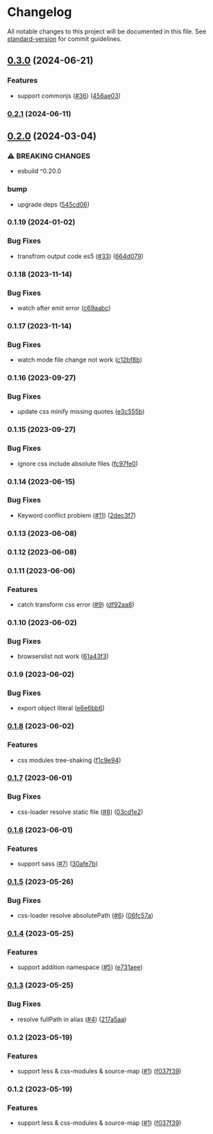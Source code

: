 # Changelog

All notable changes to this project will be documented in this file. See [standard-version](https://github.com/conventional-changelog/standard-version) for commit guidelines.

## [0.3.0](https://github.com/noyobo/esbuild-style-loader/compare/v0.2.1...v0.3.0) (2024-06-21)


### Features

* support commonjs ([#36](https://github.com/noyobo/esbuild-style-loader/issues/36)) ([456ae03](https://github.com/noyobo/esbuild-style-loader/commit/456ae0347eaf6d65ff18bce8fcdf20c82e349c89))

### [0.2.1](https://github.com/noyobo/esbuild-style-loader/compare/v0.2.0...v0.2.1) (2024-06-11)

## [0.2.0](https://github.com/noyobo/esbuild-style-loader/compare/v0.1.19...v0.2.0) (2024-03-04)


### ⚠ BREAKING CHANGES

* esbuild ^0.20.0

### bump

* upgrade deps ([545cd06](https://github.com/noyobo/esbuild-style-loader/commit/545cd068f6e1bbd35732791c1c8f3dce82ba4268))

### 0.1.19 (2024-01-02)


### Bug Fixes

* transfrom output code es5 ([#33](https://github.com/noyobo/esbuild-style-loader/issues/33)) ([664d079](https://github.com/noyobo/esbuild-style-loader/commit/664d079abacd022bc7ff7f898b2dd698cdd9f8c5))

### 0.1.18 (2023-11-14)


### Bug Fixes

* watch after emit error ([c69aabc](https://github.com/noyobo/esbuild-style-loader/commit/c69aabcb31a19f842eb904a2825380ca0507d5c7))

### 0.1.17 (2023-11-14)


### Bug Fixes

* watch mode file change not work ([c12bf8b](https://github.com/noyobo/esbuild-style-loader/commit/c12bf8b59c1e6acd9846022519cae3f81ecda4d3))

### 0.1.16 (2023-09-27)


### Bug Fixes

* update css minify missing quotes ([e3c555b](https://github.com/noyobo/esbuild-style-loader/commit/e3c555be32b04ef0a114d52e67022d1f03f7a18a))

### 0.1.15 (2023-09-27)


### Bug Fixes

* ignore css include absolute files ([fc97fe0](https://github.com/noyobo/esbuild-style-loader/commit/fc97fe0b2db1720546957af1b4cd964f89cb382d))

### 0.1.14 (2023-06-15)


### Bug Fixes

* Keyword conflict problem ([#11](https://github.com/noyobo/esbuild-style-loader/issues/11)) ([2dec3f7](https://github.com/noyobo/esbuild-style-loader/commit/2dec3f7c28ad64c22ed49b3c732f6c439f5c8011))

### 0.1.13 (2023-06-08)

### 0.1.12 (2023-06-08)

### 0.1.11 (2023-06-06)


### Features

* catch transform css error ([#9](https://github.com/noyobo/esbuild-style-loader/issues/9)) ([df92aa8](https://github.com/noyobo/esbuild-style-loader/commit/df92aa863513cb7c3063d6f15cd8f0c721a3b685))

### 0.1.10 (2023-06-02)


### Bug Fixes

* browserslist not work ([61a43f3](https://github.com/noyobo/esbuild-style-loader/commit/61a43f35ed356a54d3875d1245f6146171a09b74))

### 0.1.9 (2023-06-02)


### Bug Fixes

* export object literal ([e6e6bb6](https://github.com/noyobo/esbuild-style-loader/commit/e6e6bb67c2125118a8928be06a61159a8898499c))

### [0.1.8](https://github.com/noyobo/esbuild-style-loader/compare/v0.1.7...v0.1.8) (2023-06-02)


### Features

* css modules tree-shaking ([f1c9e94](https://github.com/noyobo/esbuild-style-loader/commit/f1c9e94d53e76988331bcdf86d5f447628351ab0))

### [0.1.7](https://github.com/noyobo/esbuild-style-loader/compare/v0.1.6...v0.1.7) (2023-06-01)


### Bug Fixes

* css-loader resolve static file ([#8](https://github.com/noyobo/esbuild-style-loader/issues/8)) ([03cd1e2](https://github.com/noyobo/esbuild-style-loader/commit/03cd1e2f03b08be89b0c85d31af6258dada2f9b7))

### [0.1.6](https://github.com/noyobo/esbuild-style-loader/compare/v0.1.5...v0.1.6) (2023-06-01)


### Features

* support sass ([#7](https://github.com/noyobo/esbuild-style-loader/issues/7)) ([30afe7b](https://github.com/noyobo/esbuild-style-loader/commit/30afe7b7909524c3829a84c13ed3b890b6354129))

### [0.1.5](https://github.com/noyobo/esbuild-style-loader/compare/v0.1.4...v0.1.5) (2023-05-26)


### Bug Fixes

* css-loader resolve absolutePath ([#6](https://github.com/noyobo/esbuild-style-loader/issues/6)) ([06fc57a](https://github.com/noyobo/esbuild-style-loader/commit/06fc57ac57512d3de3c0a29ac5dcd39323772799))

### [0.1.4](https://github.com/noyobo/esbuild-style-loader/compare/v0.1.3...v0.1.4) (2023-05-25)


### Features

* support addition namespace ([#5](https://github.com/noyobo/esbuild-style-loader/issues/5)) ([e731aee](https://github.com/noyobo/esbuild-style-loader/commit/e731aee7cf69ab4848c91f5d970106b3ff3d57f2))

### [0.1.3](https://github.com/noyobo/esbuild-style-loader/compare/v0.1.2...v0.1.3) (2023-05-25)


### Bug Fixes

* resolve fullPath in alias ([#4](https://github.com/noyobo/esbuild-style-loader/issues/4)) ([217a5aa](https://github.com/noyobo/esbuild-style-loader/commit/217a5aadd64b4e7d32fe26febe83e7f01fb6db15))

### 0.1.2 (2023-05-19)


### Features

* support less & css-modules & source-map ([#1](https://github.com/noyobo/esbuild-style-loader/issues/1)) ([f037f39](https://github.com/noyobo/esbuild-style-loader/commit/f037f39e73b5cbcf71c67aa15a7a70faba433d63))

### 0.1.2 (2023-05-19)


### Features

* support less & css-modules & source-map ([#1](https://github.com/noyobo/esbuild-style-loader/issues/1)) ([f037f39](https://github.com/noyobo/esbuild-style-loader/commit/f037f39e73b5cbcf71c67aa15a7a70faba433d63))
